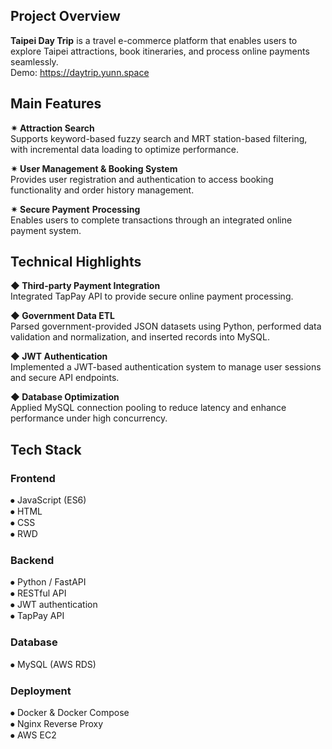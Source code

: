## Project Overview
**Taipei Day Trip** is a travel e-commerce platform that enables users to explore Taipei attractions, book itineraries, and process online payments seamlessly.</br>
Demo: https://daytrip.yunn.space

## Main Features
**✴︎ Attraction Search**</br>
Supports keyword-based fuzzy search and MRT station-based filtering, with incremental data loading to optimize performance.

**✴︎ User Management & Booking System**</br>
Provides user registration and authentication to access booking functionality and order history management.

**✴︎ Secure Payment** **Processing**</br>
Enables users to complete transactions through an integrated online payment system.

## Technical Highlights
**◆ Third-party Payment Integration** </br>
Integrated TapPay API to provide secure online payment processing.

**◆ Government Data ETL**</br>
Parsed government-provided JSON datasets using Python, performed data validation and normalization, and inserted records into MySQL.

**◆ JWT Authentication**</br>
Implemented a JWT-based authentication system to manage user sessions and secure API endpoints.

**◆ Database Optimization**</br>
Applied MySQL connection pooling to reduce latency and enhance performance under high concurrency.

## Tech Stack
### Frontend
⦁ JavaScript (ES6)</br>
⦁ HTML</br>
⦁ CSS</br>
⦁ RWD</br>

### Backend
⦁ Python / FastAPI</br>
⦁ RESTful API</br>
⦁ JWT authentication</br>
⦁ TapPay API

### Database
⦁ MySQL (AWS RDS)</br>

### Deployment
⦁ Docker & Docker Compose</br>
⦁ Nginx Reverse Proxy</br>
⦁ AWS EC2
